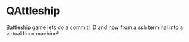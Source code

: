 # QAttleship
Battleship game
lets do a commit! :D
and now from a ssh terminal into a virtual linux machine!
